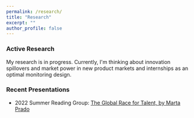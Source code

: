 ```yaml
---
permalink: /research/
title: "Research"
excerpt: ""
author_profile: false
---
```

### Active Research
My research is in progress. Currently, I'm thinking about innovation spillovers and market power in new product markets and internships as an optimal monitoring design. 

### Recent Presentations
* 2022 Summer Reading Group: [The Global Race for Talent, by Marta Prado](/files/Global_Race_for_Talent.pdf)
